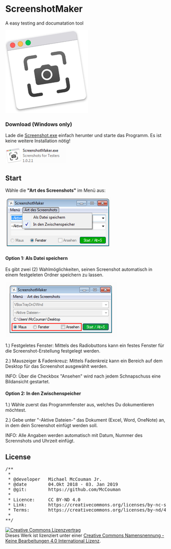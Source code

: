 # ScreenshotMaker
A easy testing and documatation tool

<img src="https://raw.githubusercontent.com/AutomationMasters/ScreenshotMaker/master/Screenshot1.png" />


### Download (Windows only)
Lade die <a href="https://github.com/AutomationMasters/ScreenshotMaker/raw/master/ScreenshotMaker.exe">Screenshot.exe</a> einfach herunter und starte das Programm. Es ist keine weitere Installation nötig!

<a href="https://github.com/AutomationMasters/ScreenshotMaker/raw/master/ScreenshotMaker.exe"><img src="https://raw.githubusercontent.com/AutomationMasters/ScreenshotMaker/master/Screenshot2.png" /></a>

## Start

Wähle die **"Art des Screenshots"** im Menü aus:

<img src="https://raw.githubusercontent.com/AutomationMasters/ScreenshotMaker/master/Screenshot3.png" />

#### Option 1: Als Datei speichern

Es gibt zwei (2) Wahlmöglichkeiten, seinen Screenshot automatisch in einem festgeleten Ordner speichern zu lassen.

<img src="https://raw.githubusercontent.com/AutomationMasters/ScreenshotMaker/master/Screenshot4.png" />

1.) Festgeletes Fenster: Mittels des Radiobuttons kann ein festes Fenster für die Screenshot-Erstellung festgelegt werden.

2.) Mauszeiger & Fadenkreuz: Mittels Fadenkreiz kann ein Bereich auf dem Desktop für das Screenshot ausgewählt werden.

INFO: Über die Checkbox "Ansehen" wird nach jedem Schnapschuss eine Bildansicht gestartet.

#### Option 2: In den Zwischenspeicher

1.) Wähle zuerst das Programmfenster aus, welches Du dokumentieren möchtest.

2.) Gebe unter "-Aktive Dateien-" das Dokument (Excel, Word, OneNote) an, in dem dein Screenshot einfügt werden soll.

INFO: Alle Angaben werden automatisch mit Datum, Nummer des Scrennshots und Uhrzeit einfügt.




## License
<pre>
/**
 * 
 * @developer   Michael McCouman Jr.
 * @date        04.Okt 2018 - 03. Jan 2019
 * @git:        https://github.com/McCouman
 * 
 * Licence:     CC BY-ND 4.0
 * Link:        https://creativecommons.org/licenses/by-nc-sa/4.0/deed.de
 * Terms:       https://creativecommons.org/licenses/by-nd/4.0/legalcode.de
 *
**/
</pre>

<a rel="license" href="http://creativecommons.org/licenses/by-nd/4.0/"><img alt="Creative Commons Lizenzvertrag" style="border-width:0" src="https://i.creativecommons.org/l/by-nd/4.0/88x31.png" /></a><br />Dieses Werk ist lizenziert unter einer <a rel="license" href="http://creativecommons.org/licenses/by-nd/4.0/">Creative Commons Namensnennung - Keine Bearbeitungen 4.0 International Lizenz</a>.
